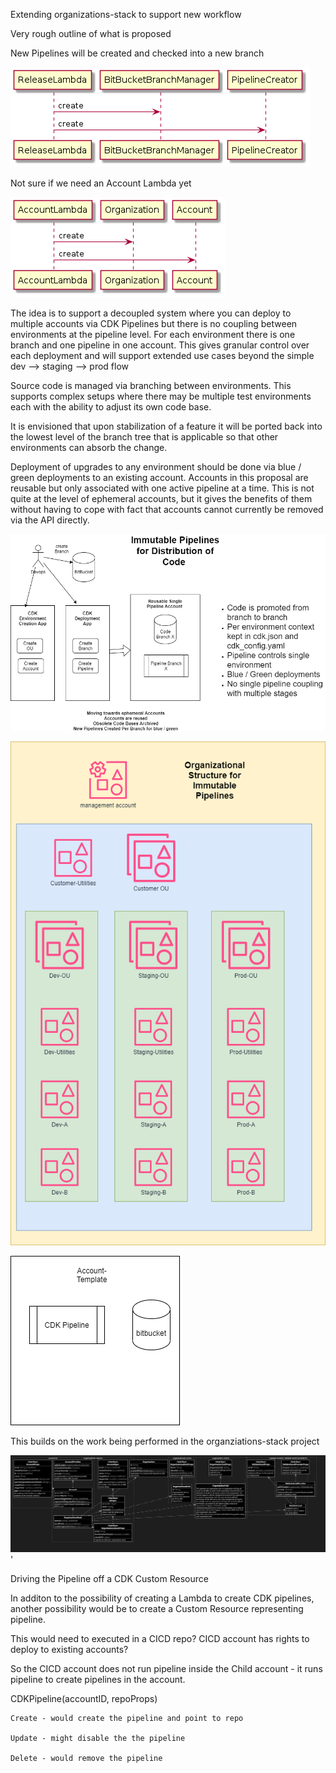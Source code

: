 Extending organizations-stack to support new workflow


Very rough outline of what is proposed

New Pipelines will be created and checked into a new branch

![Releaseambda](images/release-app/release-lambda.png
)

Not sure if we need an Account Lambda yet

![AccountLambda](images/account-lambda/account-lambda.png
)

The idea is to support a decoupled system where you can deploy to multiple accounts via CDK Pipelines but there is no coupling between environments at the pipeline level.  For each environment there is one branch and one pipeline in one account.  This gives granular control over each deployment and will support extended use cases beyond the simple dev --> staging --> prod flow

Source code is managed via branching between environments.  This supports complex setups where there may be multiple test environments each with the ability to adjust its own code base.  

It is envisioned that upon stabilization of a feature it will be ported back into the lowest level of the branch tree that is applicable so that other environments can absorb the change.  

Deployment of upgrades to any environment should be done via blue / green deployments to an existing account.   Accounts in this proposal are reusable but only associated with one active pipeline at a time.  This is not quite at the level of ephemeral accounts, but it gives the benefits of them without having to cope with fact that accounts cannot currently be removed via the API directly.


![ImmutablePipeline1](images/ImmutablePipeline-Page-1.png
)


![ImmutablePipeline2](images/ImmutablePipeline-Page-2.png
)

![ImmutablePipeline3](images/ImmutablePipeline-Page-3.png
)

This builds on the work being performed in the organziations-stack project

![libdiagram](images/lib_diagram.png
)'

Driving the Pipeline off a CDK Custom Resource

In additon to the possibility of creating a Lambda to create CDK pipelines, another possibility would be to create a Custom Resource representing pipeline.  

This would need to executed in a CICD repo?  CICD account has rights to deploy to existing accounts?

So the CICD account does not run pipeline inside the Child account - it runs pipeline to create pipelines in the account.

CDKPipeline(accountID, repoProps)

    Create - would create the pipeline and point to repo

    Update - might disable the the pipeline 

    Delete - would remove the pipeline 
